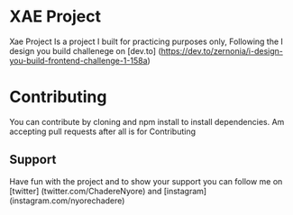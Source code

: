 # XAE Project

Xae Project Is a project I built for practicing purposes only, Following
the I design you build challenege on [dev.to] (https://dev.to/zernonia/i-design-you-build-frontend-challenge-1-158a)

# Contributing

You can contribute by cloning and npm install to install dependencies.
Am accepting pull requests after all is for Contributing

## Support

Have fun with the project and to show your support you can follow me on
[twitter] (twitter.com/ChadereNyore) and [instagram] (instagram.com/nyorechadere)

